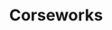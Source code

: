 ---
title: Corseworks

# Listing view
view: citation

# Optional banner image (relative to `assets/media/` folder).
banner:
  caption: ''
  image: 'mathematics.jpg'
---